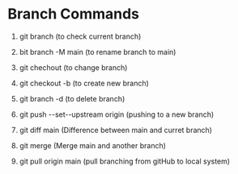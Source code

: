 # Branch Commands

1. git branch (to check current branch)
2. bit branch -M main (to rename branch to main)
3. git chechout <branch name> (to change branch)
4. git checkout -b <branch name> (to create new branch)
5. git branch -d <branch name> (to delete branch)
6. git push --set--upstream origin <branch name> (pushing to a new branch)

7. git diff main (Difference between main and curret branch)
8. git merge <branch name> (Merge main and another branch)
9. git pull origin main (pull branching from gitHub to local system)

<!-- //Mistake -->
